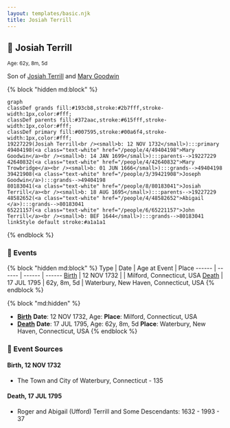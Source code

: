 ```yaml
---
layout: templates/basic.njk
title: Josiah Terrill
---
```

## 🔵 Josiah Terrill
<small>Age: 62y, 8m, 5d</small>

Son of [Josiah Terrill](/people/8/80183041) and [Mary Goodwin](/people/4/49404198)

{% block "hidden md:block" %}
```mermaid
graph
classDef grands fill:#193cb8,stroke:#2b7fff,stroke-width:1px,color:#fff;
classDef parents fill:#372aac,stroke:#615fff,stroke-width:1px,color:#fff;
classDef primary fill:#007595,stroke:#00a6f4,stroke-width:1px,color:#fff;
19227229(Josiah Terrill<br /><small>b: 12 NOV 1732</small>):::primary
49404198(<a class="text-white" href="/people/4/49404198">Mary Goodwin</a><br /><small>b: 14 JAN 1699</small>):::parents-->19227229
42640832(<a class="text-white" href="/people/4/42640832">Mary Trowbridge</a><br /><small>b: 01 JUN 1666</small>):::grands-->49404198
39421908(<a class="text-white" href="/people/3/39421908">Joseph Goodwin</a>):::grands-->49404198
80183041(<a class="text-white" href="/people/8/80183041">Josiah Terrill</a><br /><small>b: 18 AUG 1695</small>):::parents-->19227229
48582652(<a class="text-white" href="/people/4/48582652">Abigail </a>):::grands-->80183041
65221157(<a class="text-white" href="/people/6/65221157">John Terrill</a><br /><small>b: BEF 1644</small>):::grands-->80183041
linkStyle default stroke:#a1a1a1
```
{% endblock %}

### 📆 Events

{% block "hidden md:block" %}
Type | Date | Age at Event | Place
------ | ------ | ------ | ------
[Birth](#event-event-2) | 12 NOV 1732 |  | Milford, Connecticut, USA
[Death](#event-event-3) | 17 JUL 1795 | 62y, 8m, 5d | Waterbury, New Haven, Connecticut, USA
{% endblock %}

{% block "md:hidden" %}
- **[Birth](#event-event-2)**
**Date**: 12 NOV 1732, Age:
**Place**: Milford, Connecticut, USA
- **[Death](#event-event-3)**
**Date**: 17 JUL 1795, Age: 62y, 8m, 5d
**Place**: Waterbury, New Haven, Connecticut, USA
{% endblock %}

### 📰 Event Sources

#### <a id="event-event-2"></a> Birth, 12 NOV 1732
* The Town and City of Waterbury, Connecticut  - 135

#### <a id="event-event-3"></a> Death, 17 JUL 1795
* Roger and Abigail (Ufford) Terrill and Some Descendants: 1632 - 1993  - 37